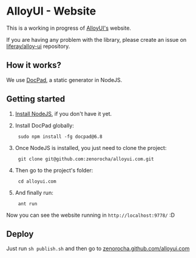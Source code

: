 # AlloyUI - Website

This is a working in progress of [AlloyUI's](https://github.com/liferay/alloy-ui/) website.

If you are having any problem with the library, please create an issue on [liferay/alloy-ui](https://github.com/liferay/alloy-ui/) repository.

## How it works?

We use [DocPad](https://github.com/bevry/docpad), a static generator in NodeJS.

## Getting started

1. [Install NodeJS](https://github.com/bevry/community/wiki/Installing-Node), if you don't have it yet.

2. Install DocPad globally:

		sudo npm install -fg docpad@6.8

3. Once NodeJS is installed, you just need to clone the project:

		git clone git@github.com:zenorocha/alloyui.com.git

4. Then go to the project's folder:

		cd alloyui.com

5. And finally run:

		ant run

Now you can see the website running in `http://localhost:9778/` :D

## Deploy

Just run `sh publish.sh` and then go to [zenorocha.github.com/alloyui.com](http://zenorocha.github.com/alloyui.com/)
